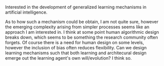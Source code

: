 Interested in the development of generalized learning mechanisms in artificial intelligence.

As to how such a mechanism could be obtain, I am not quite sure, however the emerging complexity arising from simpler processes seems like an approach I am interested in. I think at some point human algorithmic design breaks down, which seems to be something the research community often forgets. Of course there is a need for human design on some levels, however the inclusion of bias often reduces flexibility. Can we design learning mechanisms such that both learning and architecural design emerge out the learning agent's own will/evolution? I think so.
